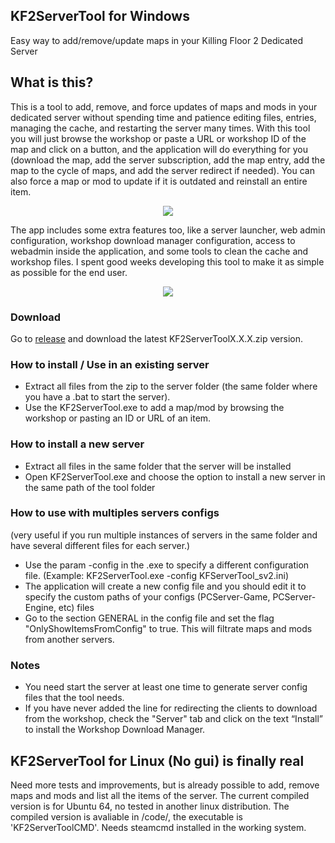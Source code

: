 

## KF2ServerTool for Windows
Easy way to add/remove/update maps in your Killing Floor 2 Dedicated Server

## What is this?

This is a tool to add, remove, and force updates of maps and mods in your dedicated server without spending time and patience editing files, entries, managing the cache, and restarting the server many times. With this tool you will just browse the workshop or paste a URL or workshop ID of the map and click on a button, and the application will do everything for you (download the map, add the server subscription, add the map entry, add the map to the cycle of maps, and add the server redirect if needed). You can also force a map or mod to update if it is outdated and reinstall an entire item.
<p align="center"><img src="https://github.com/darkdks/KF2ServerTool/raw/master/imgs/img1.jpg"/></p>

The app includes some extra features too, like a server launcher, web admin configuration, workshop download manager configuration, access to webadmin inside the application, and some tools to clean the cache and workshop files. I spent good weeks developing this tool to make it as simple as possible for the end user.
<p align="center"><img src="https://github.com/darkdks/KF2ServerTool/raw/master/imgs/img2.jpg"/></p>

### Download
Go to <a href="https://github.com/darkdks/KF2ServerTool/releases/latest">release</a> and download the latest KF2ServerToolX.X.X.zip version.

### How to install / Use in an existing server

- Extract all files from the zip to the server folder (the same folder where you have a .bat to start the server).
- Use the KF2ServerTool.exe to add a map/mod by browsing the workshop or pasting an ID or URL of an item.

### How to install a new server

- Extract all files in the same folder that the server will be installed
- Open KF2ServerTool.exe and choose the option to install a new server in the same path of the tool folder

### How to use with multiples servers configs
(very useful if you run multiple instances of servers in the same folder and have several different files for each server.)

- Use the param -config in the .exe to specify a different configuration file. (Example: KF2ServerTool.exe -config KFServerTool_sv2.ini) 
- The application will create a new config file and you should edit it to specify the custom paths of your configs (PCServer-Game, PCServer-Engine, etc) files
- Go to the section GENERAL in the config file and set the flag "OnlyShowItemsFromConfig" to true. This will filtrate maps and mods from another servers.

### Notes

- You need start the server at least one time to generate server config files that the tool needs.
- If you have never added the line for redirecting the clients to download from the workshop, check the "Server" tab and click on the text “Install” to install the Workshop Download Manager.

## KF2ServerTool for Linux (No gui) is finally real
Need more tests and improvements, but is already possible to add, remove maps and mods and list all the items of the server.
The current compiled version is for Ubuntu 64, no tested in another linux distribution. The compiled version is avaliable in /code/, the executable is 'KF2ServerToolCMD'. Needs steamcmd installed in the working system.
